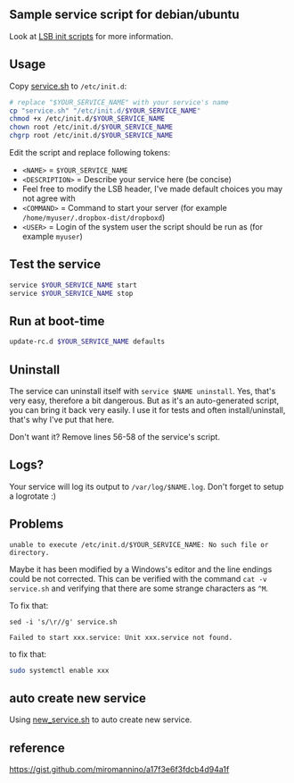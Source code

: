 ## Sample service script for debian/ubuntu

Look at [LSB init scripts](http://wiki.debian.org/LSBInitScripts) for more information.

## Usage

Copy [service.sh](/assets/scripts/service.sh) to `/etc/init.d`:

```sh
# replace "$YOUR_SERVICE_NAME" with your service's name
cp "service.sh" "/etc/init.d/$YOUR_SERVICE_NAME"
chmod +x /etc/init.d/$YOUR_SERVICE_NAME
chown root /etc/init.d/$YOUR_SERVICE_NAME
chgrp root /etc/init.d/$YOUR_SERVICE_NAME
```

Edit the script and replace following tokens:

* `<NAME>` = `$YOUR_SERVICE_NAME`
* `<DESCRIPTION>` = Describe your service here (be concise)
* Feel free to modify the LSB header, I've made default choices you may not agree with
* `<COMMAND>` = Command to start your server (for example `/home/myuser/.dropbox-dist/dropboxd`)
* `<USER>` = Login of the system user the script should be run as (for example `myuser`)

## Test the service

```sh
service $YOUR_SERVICE_NAME start
service $YOUR_SERVICE_NAME stop
```

## Run at boot-time

```sh
update-rc.d $YOUR_SERVICE_NAME defaults
```

## Uninstall

The service can uninstall itself with `service $NAME uninstall`. Yes, that's very easy, therefore a bit dangerous. But as it's an auto-generated script, you can bring it back very easily. I use it for tests and often install/uninstall, that's why I've put that here.

Don't want it? Remove lines 56-58 of the service's script.

## Logs?

Your service will log its output to `/var/log/$NAME.log`. Don't forget to setup a logrotate :)

## Problems

```unable to execute /etc/init.d/$YOUR_SERVICE_NAME: No such file or directory.```

Maybe it has been modified by a Windows's editor and the line endings could be not corrected. 
This can be verified with the command ```cat -v service.sh``` and verifying that there are some strange characters as ``^M``.

To fix that:

```sed -i 's/\r//g' service.sh```


```Failed to start xxx.service: Unit xxx.service not found.```

to fix that:
```bash
sudo systemctl enable xxx
```

## auto create new service

Using [new_service.sh](/assets/scripts/new_service.sh) to auto create new service.

## reference

<https://gist.github.com/miromannino/a17f3e6f3fdcb4d94a1f>
